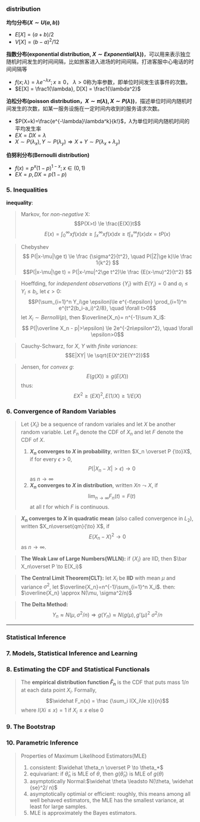 ### distribution
**均匀分布($X\sim U(a, b)$)**
- $E[X] = (a+ b)/2$
- $V[X] = (b-a)^2/12$

**指数分布(exponential distribution, $X\sim Exponential(\lambda)$)**，可以用来表示独立随机时间发生的时间间隔，比如旅客进入进场的时间间隔，打进客服中心电话的时间间隔等
- $f(x; \lambda) = \lambda e^{-\lambda x}; x\ge 0$， $\lambda >0$称为率参数，即单位时间发生该事件的次数。
- $E[X] = \frac1{\lambda}, D[X] = \frac1{\lambda^2}$

**泊松分布(poisson distribution，$X\sim\pi(\lambda), X\sim P(\lambda)$)**，描述单位时间内随机时间发生的次数，如某一服务设施在一定时间内收到的服务请求次数。
- $P(X=k)=\frac{e^{-\lambda}\lambda^k}{k!}$，$\lambda$为单位时间内随机时间的平均发生率
- $EX=DX=\lambda$
- $X\sim P(\lambda_x), Y\sim P(\lambda_y) \Rightarrow X+Y\sim P(\lambda_x+ \lambda_y)$

**伯努利分布(Bernoulli distribution)**
- $f(x)=p^x(1-p)^{1-x}; x\in (0, 1)$
- $EX=p, DX=p(1-p)$

### 5. Inequalities

**inequality**:
> Markov, for *non-negative* X: 
> $$P(X>t) \le \frac{E(X)}t$$
> $$E(x) = \int_0^{\infty} xf(x) dx \ge \int_x^{\infty} xf(x) dx \ge t\int_x^{\infty} f(x) dx = tP(x)$$

> Chebyshev
> $$ P(|x-\mu|\ge t) \le \frac {\sigma^2}{t^2}, \quad P(|Z|\ge k)\le \frac 1{k^2} $$
> $$P(|x-\mu|\ge t)  = P(|x-\mu|^2\ge t^2)\le \frac {E(x-\mu)^2}{t^2} $$

> Hoeffding, 
> for *independent observations* $\{Y_i\}$ with $E(Y_i)=0$ and $a_i\le Y_i\le b_i$, let $\epsilon>0$:
> $$P(\sum_{i=1}^n Y_i\ge \epsilon)\le e^{-t\epsilon} \prod_{i=1}^n e^{t^2(b_i-a_i)^2/8}, \quad \forall t>0$$ 
> let $X_i\sim Bernolli(p)$, then $\overline{X_n}= n^{-1}\sum X_i$:
> $$ P(|\overline X_n - p|>\epsilon) \le 2e^{-2n\epsilon^2}, \quad \forall \epsilon>0$$

> Cauchy-Schwarz, for $X$, $Y$ with *finite variances*:
> $$E|XY| \le \sqrt{E(X^2)E(Y^2)}$$

> Jensen, for *convex* $g$:
> $$E(g(X)) \ge g(E(X))$$
> thus: 
> $$EX^2\ge (EX)^2, E(1/X)\ge 1/E(X)$$

### 6. Convergence of Random Variables

> Let $\{X_i\}$ be a sequence of random variales and let $X$ be another random variable. Let $F_n$ denote the CDF of $X_n$ and let $F$ denote the CDF of $X$.
> 1. **$X_n$ converges to $X$ in probability**, written $X_n \overset P {\to}X$, if for every $\epsilon>0$, 
> $$ P(|X_n- X|> \epsilon)\to 0 $$
> as $n\to \infty$
> 2. **$X_n$ converges to $X$ in distribution**, written $Xn\leadsto X$, if 
> $$\lim_{n\to \infty} F_n(t)= F(t)$$
> at all $t$ for which $F$ is continuous.

> **$X_n$ converges to $X$ in quadratic mean** (also called convergence in $L_2$), written $X_n\overset{qm}{\to} X$, if 
> $$E(X_n- X)^2\to 0$$
> as $n\to \infty$.
>

> **The Weak Law of Large Numbers(WLLN):** 
> if $\{X_i\}$ are IID, then $\bar X_n\overset P \to E(X_i)$

> **The Central Limit Theorem(CLT):**
> let $X_i$ be **IID** with mean $\mu$ and variance $\sigma^2$, let $\overline{X_n}=n^{-1}\sum_{i=1}^n X_i$. then: $\overline{X_n} \approx N(\mu, \sigma^2/n)$

> **The Delta Method:**
> $$Y_n\approx N(\mu, \sigma^2/n) \Rightarrow g(Y_n)\approx N(g(\mu), g'(\mu)^2 \ \sigma^2/n$$
>

---
### Statistical Inference

### 7. Models, Statistical Inference and Learning

### 8. Estimating the CDF and Statistical Functionals

> The **empirical distribution function $\widehat F_n$** is the CDF that puts mass $1/n$ at each data point $X_i$. Formally, 
> $$\widehat F_n(x) = \frac {\sum_i I(X_i\le x)}{n}$$
> where $I(Xi\le x) = 1$ if $X_i\le x$ else $0$
>

### 9. The Bootstrap

### 10. Parametric Inference

> Properties of Maximum Likelihood Estimators(MLE)
> 1. consistent: $\widehat \theta_n \overset P \to \theta_*$
> 2. equivariant: if $\widehat \theta_n$ is MLE of $\theta$, then $g(\widehat \theta_n)$ is MLE of $g(\theta)$
> 3. asymptotically Normal:$\widehat \theta \leadsto N(\theta, \widehat {se}^2/ n)$
> 4. asymptotically optimial or efficient: roughly, this means among all well behaved estimators, the MLE has the smallest variance, at least for large samples.
> 5. MLE is approximately the Bayes estimators.